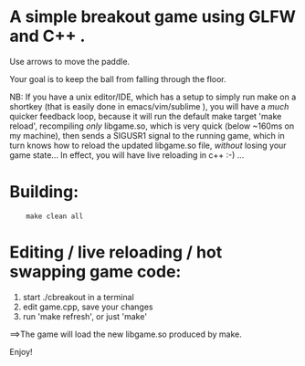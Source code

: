 A simple breakout game using GLFW and C++ .
=======================================================

Use arrows to move the paddle. 

Your goal is to keep the ball from falling through the floor.

NB: If you have a unix editor/IDE, which has a setup to simply run
make on a shortkey (that is easily done in emacs/vim/sublime ),
you will have a *much* quicker feedback loop, because it will run
the default make target 'make reload', recompiling *only* libgame.so, 
which is very quick (below ~160ms on my machine), then sends 
a SIGUSR1 signal to the running game, which in turn knows how 
to reload the updated libgame.so file, *without* losing your 
game state... In effect, you will have live reloading in c++ :-) ...


Building:
=======================================================
```shell
	make clean all
```

Editing / live reloading / hot swapping game code:
=======================================================
1) start ./cbreakout in a terminal
2) edit game.cpp, save your changes
3) run 'make refresh', or just 'make'
  
==>The game will load the new libgame.so produced by make.


Enjoy!
